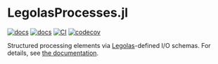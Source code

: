 # LegolasProcesses.jl

[![docs](https://img.shields.io/badge/docs-stable-blue.svg)](https://beacon-biosignals.github.io/LegolasProcesses.jl/stable)
[![docs](https://img.shields.io/badge/docs-dev-blue.svg)](https://beacon-biosignals.github.io/LegolasProcesses.jl/dev)
[![CI](https://github.com/beacon-biosignals/LegolasProcesses.jl/actions/workflows/LegolasProcesses_CI.yml/badge.svg)](https://github.com/beacon-biosignals/LegolasProcesses.jl/actions/workflows/LegolasProcesses_CI.yml)
[![codecov](https://codecov.io/gh/beacon-biosignals/LegolasProcesses.jl/branch/main/graph/badge.svg?token=CODECOVTOKEN&flag=LegolasProcesses)](https://app.codecov.io/gh/beacon-biosignals/LegolasProcesses.jl)

Structured processing elements via [Legolas](https://github.com/beacon-biosignals/Legolas.jl)-defined I/O schemas. For details, see [the documentation](https://beacon-biosignals.github.io/LegolasProcesses.jl/stable).
